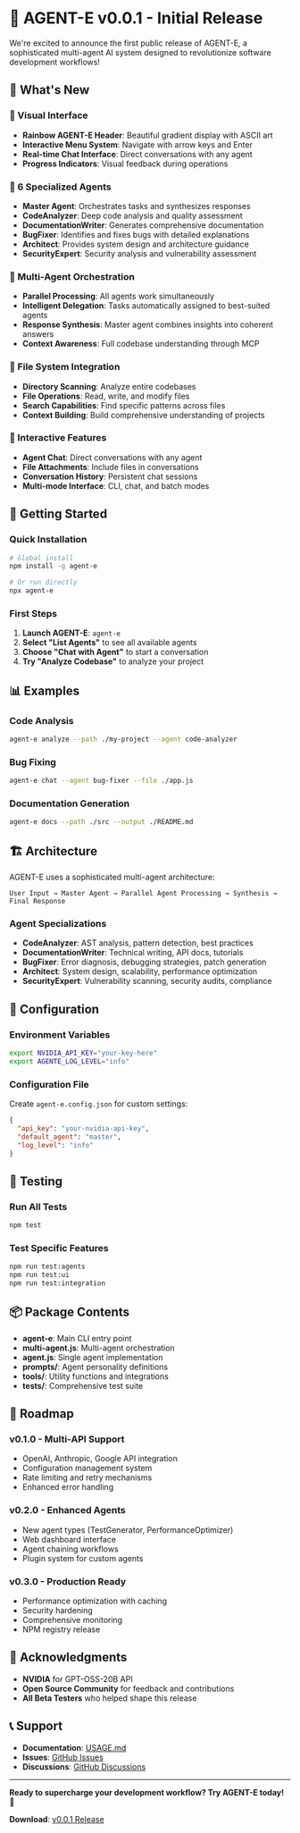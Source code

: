 # 🎉 AGENT-E v0.0.1 - Initial Release

We're excited to announce the first public release of AGENT-E, a sophisticated multi-agent AI system designed to revolutionize software development workflows!

## 🌟 What's New

### **🎨 Visual Interface**
- **Rainbow AGENT-E Header**: Beautiful gradient display with ASCII art
- **Interactive Menu System**: Navigate with arrow keys and Enter
- **Real-time Chat Interface**: Direct conversations with any agent
- **Progress Indicators**: Visual feedback during operations

### **🤖 6 Specialized Agents**
- **Master Agent**: Orchestrates tasks and synthesizes responses
- **CodeAnalyzer**: Deep code analysis and quality assessment
- **DocumentationWriter**: Generates comprehensive documentation
- **BugFixer**: Identifies and fixes bugs with detailed explanations
- **Architect**: Provides system design and architecture guidance
- **SecurityExpert**: Security analysis and vulnerability assessment

### **🔄 Multi-Agent Orchestration**
- **Parallel Processing**: All agents work simultaneously
- **Intelligent Delegation**: Tasks automatically assigned to best-suited agents
- **Response Synthesis**: Master agent combines insights into coherent answers
- **Context Awareness**: Full codebase understanding through MCP

### **📁 File System Integration**
- **Directory Scanning**: Analyze entire codebases
- **File Operations**: Read, write, and modify files
- **Search Capabilities**: Find specific patterns across files
- **Context Building**: Build comprehensive understanding of projects

### **💬 Interactive Features**
- **Agent Chat**: Direct conversations with any agent
- **File Attachments**: Include files in conversations
- **Conversation History**: Persistent chat sessions
- **Multi-mode Interface**: CLI, chat, and batch modes

## 🚀 Getting Started

### Quick Installation
```bash
# Global install
npm install -g agent-e

# Or run directly
npx agent-e
```

### First Steps
1. **Launch AGENT-E**: `agent-e`
2. **Select "List Agents"** to see all available agents
3. **Choose "Chat with Agent"** to start a conversation
4. **Try "Analyze Codebase"** to analyze your project

## 📊 Examples

### Code Analysis
```bash
agent-e analyze --path ./my-project --agent code-analyzer
```

### Bug Fixing
```bash
agent-e chat --agent bug-fixer --file ./app.js
```

### Documentation Generation
```bash
agent-e docs --path ./src --output ./README.md
```

## 🏗️ Architecture

AGENT-E uses a sophisticated multi-agent architecture:

```
User Input → Master Agent → Parallel Agent Processing → Synthesis → Final Response
```

### Agent Specializations
- **CodeAnalyzer**: AST analysis, pattern detection, best practices
- **DocumentationWriter**: Technical writing, API docs, tutorials
- **BugFixer**: Error diagnosis, debugging strategies, patch generation
- **Architect**: System design, scalability, performance optimization
- **SecurityExpert**: Vulnerability scanning, security audits, compliance

## 🔧 Configuration

### Environment Variables
```bash
export NVIDIA_API_KEY="your-key-here"
export AGENTE_LOG_LEVEL="info"
```

### Configuration File
Create `agent-e.config.json` for custom settings:
```json
{
  "api_key": "your-nvidia-api-key",
  "default_agent": "master",
  "log_level": "info"
}
```

## 🧪 Testing

### Run All Tests
```bash
npm test
```

### Test Specific Features
```bash
npm run test:agents
npm run test:ui
npm run test:integration
```

## 📦 Package Contents

- **agent-e**: Main CLI entry point
- **multi-agent.js**: Multi-agent orchestration
- **agent.js**: Single agent implementation
- **prompts/**: Agent personality definitions
- **tools/**: Utility functions and integrations
- **tests/**: Comprehensive test suite

## 🔄 Roadmap

### **v0.1.0** - Multi-API Support
- OpenAI, Anthropic, Google API integration
- Configuration management system
- Rate limiting and retry mechanisms
- Enhanced error handling

### **v0.2.0** - Enhanced Agents
- New agent types (TestGenerator, PerformanceOptimizer)
- Web dashboard interface
- Agent chaining workflows
- Plugin system for custom agents

### **v0.3.0** - Production Ready
- Performance optimization with caching
- Security hardening
- Comprehensive monitoring
- NPM registry release

## 🙏 Acknowledgments

- **NVIDIA** for GPT-OSS-20B API
- **Open Source Community** for feedback and contributions
- **All Beta Testers** who helped shape this release

## 📞 Support

- **Documentation**: [USAGE.md](USAGE.md)
- **Issues**: [GitHub Issues](https://github.com/yourusername/agent-e/issues)
- **Discussions**: [GitHub Discussions](https://github.com/yourusername/agent-e/discussions)

---

**Ready to supercharge your development workflow? Try AGENT-E today!** 🚀

**Download**: [v0.0.1 Release](https://github.com/yourusername/agent-e/releases/tag/v0.0.1)